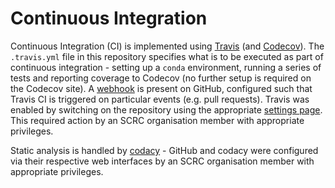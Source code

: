 # Continuous Integration

Continuous Integration (CI) is implemented using [Travis](https://travis-ci.org) (and [Codecov](https://codecov.io/)). The `.travis.yml` file in this repository specifies what is to be executed as part of continuous integration - setting up a `conda` environment, running a series of tests and reporting coverage to Codecov (no further setup is required on the Codecov site). A [webhook](https://github.com/ScottishCovidResponse/simple_network_sim/settings/hooks) is present on GitHub, configured such that Travis CI is triggered on particular events (e.g. pull requests). Travis was enabled by switching on the repository using the appropriate [settings page](https://travis-ci.org/organizations/ScottishCovidResponse/repositories). This required action by an SCRC organisation member with appropriate privileges.

Static analysis is handled by [codacy](https://codacy.com) - GitHub and codacy were configured via their respective web interfaces by an SCRC organisation member with appropriate privileges.
